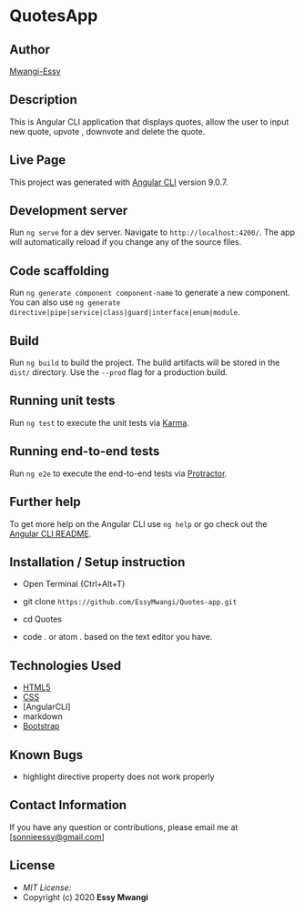 # QuotesApp

## Author

[Mwangi-Essy](https://github.com/EssyMwangi)

## Description

This is Angular CLI application that displays quotes, allow the user to input new quote, upvote , downvote and delete the quote.

## Live Page

This project was generated with [Angular CLI](https://github.com/angular/angular-cli) version 9.0.7.

## Development server

Run `ng serve` for a dev server. Navigate to `http://localhost:4200/`. The app will automatically reload if you change any of the source files.

## Code scaffolding

Run `ng generate component component-name` to generate a new component. You can also use `ng generate directive|pipe|service|class|guard|interface|enum|module`.

## Build

Run `ng build` to build the project. The build artifacts will be stored in the `dist/` directory. Use the `--prod` flag for a production build.

## Running unit tests

Run `ng test` to execute the unit tests via [Karma](https://karma-runner.github.io).

## Running end-to-end tests

Run `ng e2e` to execute the end-to-end tests via [Protractor](http://www.protractortest.org/).

## Further help

To get more help on the Angular CLI use `ng help` or go check out the [Angular CLI README](https://github.com/angular/angular-cli/blob/master/README.md).

## Installation / Setup instruction

- Open Terminal {Ctrl+Alt+T}

- git clone `https://github.com/EssyMwangi/Quotes-app.git`

- cd Quotes

- code . or atom . based on the text editor you have.

## Technologies Used

- [HTML5](https://github.com/topics/html5)
- [CSS](https://github.com/topics/css3)
- [AngularCLI]
- markdown
- [Bootstrap](https://github.com/topics/bootstrap)

## Known Bugs

- highlight directive property does not work properly

## Contact Information

If you have any question or contributions, please email me at [sonnieessy@gmail.com]

## License

- _MIT License:_
- Copyright (c) 2020 **Essy Mwangi**
